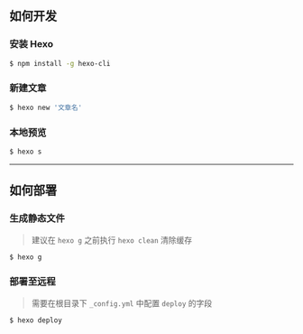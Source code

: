 ## 如何开发

### 安装 Hexo

```bash
$ npm install -g hexo-cli
```

### 新建文章

```bash
$ hexo new '文章名'
```

### 本地预览

```bash
$ hexo s
```

---

## 如何部署

### 生成静态文件

> 建议在 `hexo g` 之前执行 `hexo clean` 清除缓存

```bash
$ hexo g
```

### 部署至远程

> 需要在根目录下 `_config.yml` 中配置 `deploy` 的字段

```bash
$ hexo deploy
```
